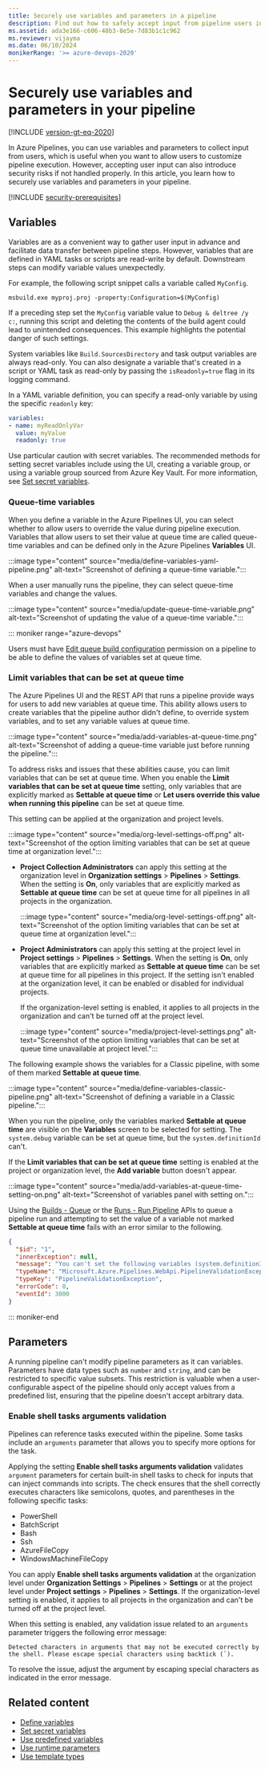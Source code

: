 ```yaml
---
title: Securely use variables and parameters in a pipeline
description: Find out how to safely accept input from pipeline users in Azure Pipelines.
ms.assetid: ada3e166-c606-48b3-8e5e-7d83b1c1c962
ms.reviewer: vijayma
ms.date: 06/10/2024
monikerRange: '>= azure-devops-2020'
---
```


# Securely use variables and parameters in your pipeline

[!INCLUDE [version-gt-eq-2020](../../includes/version-gt-eq-2020.md)]

In Azure Pipelines, you can use variables and parameters to collect input from users, which is useful when you want to allow users to customize pipeline execution. However, accepting user input can also introduce security risks if not handled properly. In this article, you learn how to securely use variables and parameters in your pipeline.

[!INCLUDE [security-prerequisites](includes/security-prerequisites.md)]

## Variables

Variables are as a convenient way to gather user input in advance and facilitate data transfer between pipeline steps. However, variables that are defined in YAML tasks or scripts are read-write by default. Downstream steps can modify variable values unexpectedly.

For example, the following script snippet calls a variable called `MyConfig`.

```batch
msbuild.exe myproj.proj -property:Configuration=$(MyConfig)
```

If a preceding step set the `MyConfig` variable value to `Debug & deltree /y c:`, running this script and deleting the contents of the build agent could lead to unintended consequences. This example highlights the potential danger of such settings.

System variables like `Build.SourcesDirectory` and task output variables are always read-only. You can also designate a variable that's created in a script or YAML task as read-only by passing the `isReadonly=true` flag in its logging command.

In a YAML variable definition, you can specify a read-only variable by using the specific `readonly` key:

```yaml
variables:
- name: myReadOnlyVar
  value: myValue
  readonly: true
```

Use particular caution with secret variables. The recommended methods for setting secret variables include using the UI, creating a variable group, or using a variable group sourced from Azure Key Vault. For more information, see [Set secret variables](../process/set-secret-variables.md).

### Queue-time variables

When you define a variable in the Azure Pipelines UI, you can select whether to allow users to override the value during pipeline execution. Variables that allow users to set their value at queue time are called queue-time variables and can be defined only in the Azure Pipelines **Variables** UI.

:::image type="content" source="media/define-variables-yaml-pipeline.png" alt-text="Screenshot of defining a queue-time variable.":::

When a user manually runs the pipeline, they can select queue-time variables and change the values.

:::image type="content" source="media/update-queue-time-variable.png" alt-text="Screenshot of updating the value of a queue-time variable.":::

::: moniker range="azure-devops"

Users must have [Edit queue build configuration](/azure/devops/pipelines/policies/permissions#set-pipeline-permissions-in-azure-pipelines) permission on a pipeline to be able to define the values of variables set at queue time.

### Limit variables that can be set at queue time

The Azure Pipelines UI and the REST API that runs a pipeline provide ways for users to add new variables at queue time. This ability allows users to create variables that the pipeline author didn't define, to override system variables, and to set any variable values at queue time.

:::image type="content" source="media/add-variables-at-queue-time.png" alt-text="Screenshot of adding a queue-time variable just before running the pipeline.":::

To address risks and issues that these abilities cause, you can limit variables that can be set at queue time. When you enable the **Limit variables that can be set at queue time** setting, only variables that are explicitly marked as **Settable at queue time** or **Let users override this value when running this pipeline** can be set at queue time.

This setting can be applied at the organization and project levels.

:::image type="content" source="media/org-level-settings-off.png" alt-text="Screenshot of the option limiting variables that can be set at queue time at organization level.":::

- **Project Collection Administrators** can apply this setting at the organization level in **Organization settings** > **Pipelines** > **Settings**. When the setting is **On**, only variables that are explicitly marked as **Settable at queue time** can be set at queue time for all pipelines in all projects in the organization.

  :::image type="content" source="media/org-level-settings-off.png" alt-text="Screenshot of the option limiting variables that can be set at queue time at organization level.":::

- **Project Administrators** can apply this setting at the project level in **Project settings** > **Pipelines** > **Settings**. When the setting is **On**, only variables that are explicitly marked as **Settable at queue time** can be set at queue time for all pipelines in this project. If the setting isn't enabled at the organization level, it can be enabled or disabled for individual projects.

  If the organization-level setting is enabled, it applies to all projects in the organization and can't be turned off at the project level.

  :::image type="content" source="media/project-level-settings.png" alt-text="Screenshot of the option limiting variables that can be set at queue time unavailable at project level.":::

The following example shows the variables for a Classic pipeline, with some of them marked **Settable at queue time**.

:::image type="content" source="media/define-variables-classic-pipeline.png" alt-text="Screenshot of defining a variable in a Classic pipeline.":::

When you run the pipeline, only the variables marked **Settable at queue time** are visible on the **Variables** screen to be selected for setting. The `system.debug` variable can be set at queue time, but the `system.definitionId` can't.

If the **Limit variables that can be set at queue time** setting is enabled at the project or organization level, the **Add variable** button doesn't appear.

:::image type="content" source="media/add-variables-at-queue-time-setting-on.png" alt-text="Screenshot of variables panel with setting on.":::

Using the [Builds - Queue](/rest/api/azure/devops/build/builds/queue) or the [Runs - Run Pipeline](/rest/api/azure/devops/pipelines/runs/run-pipeline) APIs to queue a pipeline run and attempting to set the value of a variable not marked **Settable at queue time** fails with an error similar to the following.
 
```json
{
  "$id": "1",
  "innerException": null,
  "message": "You can't set the following variables (system.definitionId). If you want to be able to set these variables, then edit the pipeline and select Settable at queue time on the variables tab of the pipeline editor.",
  "typeName": "Microsoft.Azure.Pipelines.WebApi.PipelineValidationException, Microsoft.Azure.Pipelines.WebApi",
  "typeKey": "PipelineValidationException",
  "errorCode": 0,
  "eventId": 3000
}
```

::: moniker-end

## Parameters

A running pipeline can't modify pipeline parameters as it can variables. Parameters have data types such as `number` and `string`, and can be restricted to specific value subsets. This restriction is valuable when a user-configurable aspect of the pipeline should only accept values from a predefined list, ensuring that the pipeline doesn't accept arbitrary data.

<a name="shellTasksValidation"></a> 
### Enable shell tasks arguments validation

Pipelines can reference tasks executed within the pipeline. Some tasks include an `arguments` parameter that allows you to specify more options for the task.

Applying the setting **Enable shell tasks arguments validation** validates `argument` parameters for certain built-in shell tasks to check for inputs that can inject commands into scripts. The check ensures that the shell correctly executes characters like semicolons, quotes, and parentheses in the following specific tasks:

- PowerShell 
- BatchScript
- Bash 
- Ssh
- AzureFileCopy
- WindowsMachineFileCopy

You can apply **Enable shell tasks arguments validation** at the organization level under **Organization Settings** > **Pipelines** > **Settings** or at the project level under **Project settings** > **Pipelines** > **Settings**. If the organization-level setting is enabled, it applies to all projects in the organization and can't be turned off at the project level.

When this setting is enabled, any validation issue related to an `arguments` parameter triggers the following error message:

``Detected characters in arguments that may not be executed correctly by the shell. Please escape special characters using backtick (`).``

To resolve the issue, adjust the argument by escaping special characters as indicated in the error message.

## Related content

- [Define variables](../process/variables.md)
- [Set secret variables](../process/set-secret-variables.md)
- [Use predefined variables](../build/variables.md)
- [Use runtime parameters](../process/runtime-parameters.md)
- [Use template types](../process/templates.md)
